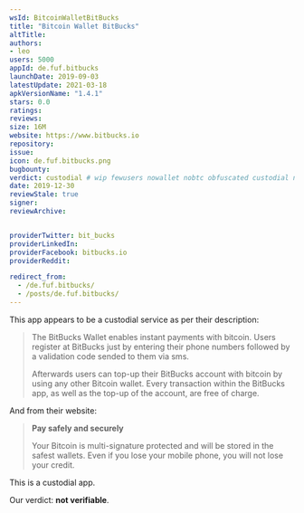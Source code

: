 ```yaml
---
wsId: BitcoinWalletBitBucks
title: "Bitcoin Wallet BitBucks"
altTitle: 
authors:
- leo
users: 5000
appId: de.fuf.bitbucks
launchDate: 2019-09-03
latestUpdate: 2021-03-18
apkVersionName: "1.4.1"
stars: 0.0
ratings: 
reviews: 
size: 16M
website: https://www.bitbucks.io
repository: 
issue: 
icon: de.fuf.bitbucks.png
bugbounty: 
verdict: custodial # wip fewusers nowallet nobtc obfuscated custodial nosource nonverifiable reproducible bounty defunct
date: 2019-12-30
reviewStale: true
signer: 
reviewArchive:


providerTwitter: bit_bucks
providerLinkedIn: 
providerFacebook: bitbucks.io
providerReddit: 

redirect_from:
  - /de.fuf.bitbucks/
  - /posts/de.fuf.bitbucks/
---
```



This app appears to be a custodial service as per their description:

> The BitBucks Wallet enables instant payments with bitcoin. Users register at
  BitBucks just by entering their phone numbers followed by a validation code
  sended to them via sms.
> 
> Afterwards users can top-up their BitBucks account with bitcoin by using any
  other Bitcoin wallet. Every transaction within the BitBucks app, as well as
  the top-up of the account, are free of charge.

And from their website:

> **Pay safely and securely**
> 
> Your Bitcoin is multi-signature protected and will be stored in the safest
  wallets. Even if you lose your mobile phone, you will not lose your credit.

This is a custodial app.

Our verdict: **not verifiable**.
